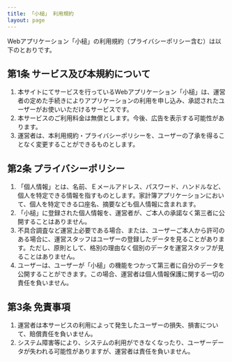 ```yaml
---
title: 「小槌」 利用規約
layout: page
---
```


Webアプリケーション「小槌」の利用規約（プライバシーポリシー含む）は以下のとおりです。

## 第1条 サービス及び本規約について

1. 本サイトにてサービスを行っているWebアプリケーション「小槌」は、運営者の定めた手続きによりアプリケーションの利用を申し込み、承認されたユーザーがお使いいただけるサービスです。
2. 本サービスのご利用料金は無償とします。今後、広告を表示する可能性があります。
3. 運営者は、本利用規約・プライバシーポリシーを、ユーザーの了承を得ることなく変更することができるものとします。

## 第2条 プライバシーポリシー

1. 「個人情報」とは、名前、Ｅメールアドレス、パスワード、ハンドルなど、個人を特定できる情報を指すものとします。家計簿アプリケーションにおいて、個人を特定できる口座名、摘要なども個人情報に含まれます。
2. 「小槌」に登録された個人情報を、運営者が、ご本人の承諾なく第三者に公開することはありません。
3. 不具合調査など運営上必要である場合、または、ユーザーご本人から許可のある場合に、運営スタッフはユーザーの登録したデータを見ることがあります。ただし、原則として、格別の理由なく個別のデータを運営スタッフが見ることはありません。
4. ユーザーは、ユーザーが「小槌」の機能をつかって第三者に自分のデータを公開することができます。この場合、運営者は個人情報保護に関する一切の責任を負いません。

## 第3条 免責事項

1. 運営者は本サービスの利用によって発生したユーザーの損失、損害について、賠償責任を負いません。
2. システム障害等により、システムの利用ができなくなったり、ユーザーデータが失われる可能性がありますが、運営者は責任を負いません。
